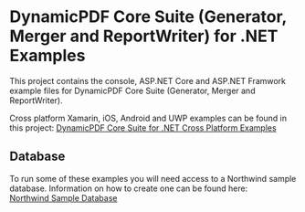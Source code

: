 # DynamicPDF Core Suite (Generator, Merger and ReportWriter) for .NET Examples
This project contains the console, ASP.NET Core and ASP.NET Framwork example files for DynamicPDF Core Suite (Generator, Merger and ReportWriter).

Cross platform Xamarin, iOS, Android and UWP examples can be found in this project:
[DynamicPDF Core Suite for .NET Cross Platform Examples](https://github.com/dynamicpdf/coresuite-dotnet-cross-platform)

## Database
To run some of these examples you will need access to a Northwind sample database.
Information on how to create one can be found here:  
[Northwind Sample Database](https://github.com/microsoft/sql-server-samples/tree/master/samples/databases/northwind-pubs)
